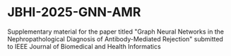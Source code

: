 # JBHI-2025-GNN-AMR
Supplementary material for the paper titled "Graph Neural Networks in the Nephropathological Diagnosis of Antibody-Mediated Rejection" submitted to IEEE Journal of Biomedical and Health Informatics 
